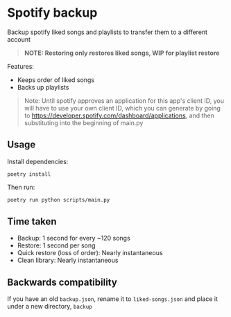 # Spotify backup

Backup spotify liked songs and playlists to transfer them to a different account

> **NOTE: Restoring only restores liked songs, WIP for playlist restore**

Features:

-   Keeps order of liked songs
-   Backs up playlists

> Note: Until spotify approves an application for this app's client ID, you will
> have to use your own client ID, which you can generate by going to
> https://developer.spotify.com/dashboard/applications, and then substituting
> into the beginning of main.py

## Usage

Install dependencies:

```
poetry install
```

Then run:

```bash
poetry run python scripts/main.py
```

## Time taken

-   Backup: 1 second for every ~120 songs
-   Restore: 1 second per song
-   Quick restore (loss of order): Nearly instantaneous
-   Clean library: Nearly instantaneous


## Backwards compatibility

If you have an old `backup.json`, rename it to `liked-songs.json` and place it
under a new directory, `backup`
